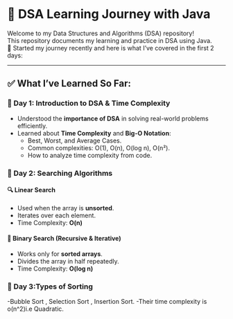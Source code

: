 # 📘 DSA Learning Journey with Java

Welcome to my Data Structures and Algorithms (DSA) repository!  
This repository documents my learning and practice in DSA using Java.  
🚀 Started my journey recently and here is what I’ve covered in the first 2 days:

---

## ✅ What I’ve Learned So Far:

### 📌 Day 1: Introduction to DSA & Time Complexity
- Understood the **importance of DSA** in solving real-world problems efficiently.
- Learned about **Time Complexity** and **Big-O Notation**:
  - Best, Worst, and Average Cases.
  - Common complexities: O(1), O(n), O(log n), O(n²).
  - How to analyze time complexity from code.

### 📌 Day 2: Searching Algorithms
#### 🔍 Linear Search
- Used when the array is **unsorted**.
- Iterates over each element.
- Time Complexity: **O(n)**

#### 🔎 Binary Search (Recursive & Iterative)
- Works only for **sorted arrays**.
- Divides the array in half repeatedly.
- Time Complexity: **O(log n)**


### 📌 Day 3:Types of Sorting
-Bubble Sort , Selection Sort , Insertion Sort.
-Their time complexity is o(n^2)i.e Quadratic.




